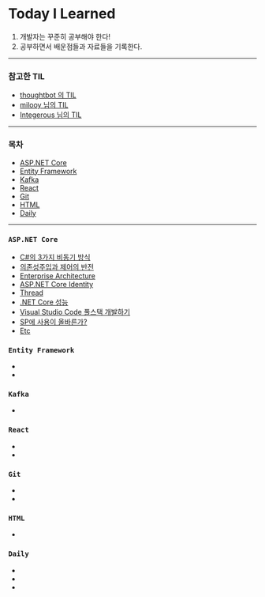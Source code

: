 # Today I Learned
 1. 개발자는 꾸준히 공부해야 한다!
 2. 공부하면서 배운점들과 자료들을 기록한다.

---
### 참고한 TIL
 - [thoughtbot 의 TIL](https://github.com/thoughtbot/til)
 - [milooy 님의 TIL](https://github.com/milooy/TIL)
 - [Integerous 님의 TIL](https://github.com/Integerous/TIL)

---
### 목차
- [ASP.NET Core](#aspnetcore)
- [Entity Framework](#entityframework)
- [Kafka](#kafka)
- [React](#react)
- [Git](#git)
- [HTML](#html)
- [Daily](#daily)

---

<a name="aspnetcore">

### `ASP.NET Core`

- [C#의 3가지 비동기 방식](https://github.com/JHyeok/TIL/blob/master/TIL/ASP.NET%20Core/Asynchronous.md)
- [의존성주입과 제어의 반전](https://github.com/JHyeok/TIL/blob/master/TIL/ASP.NET%20Core/DI-and-IOC.md)
- [Enterprise Architecture](https://github.com/JHyeok/TIL/blob/master/TIL/ASP.NET%20Core/EnterpriseArchitecture.md)
- [ASP.NET Core Identity](https://github.com/JHyeok/TIL/blob/master/TIL/ASP.NET%20Core/Identity.md)
- [Thread](https://github.com/JHyeok/TIL/blob/master/TIL/ASP.NET%20Core/Thread.md)
- [.NET Core 성능](https://github.com/JHyeok/TIL/blob/master/TIL/ASP.NET%20Core/net-core-performance.md)
- [Visual Studio Code 풀스택 개발하기](https://github.com/JHyeok/TIL/blob/master/TIL/ASP.NET%20Core/vscode-fullstack-dotent.md)
- [SP에 사용이 올바른가?](https://github.com/JHyeok/TIL/blob/master/TIL/ASP.NET%20Core/why-use-SP.md)
- [Etc](https://github.com/JHyeok/TIL/blob/master/TIL/ASP.NET%20Core/Etc.md)

<a name="entityframework">

### `Entity Framework`

- []()
- []()

<a name="kafka">

### `Kafka`

- []()

<a name="react">

### `React`

- []()
- []()

<a name="git">

### `Git`

- []()
- []()

<a name="html">

### `HTML`

- []()

<a name="daily">

### `Daily`

- []()
- []()
- []()

